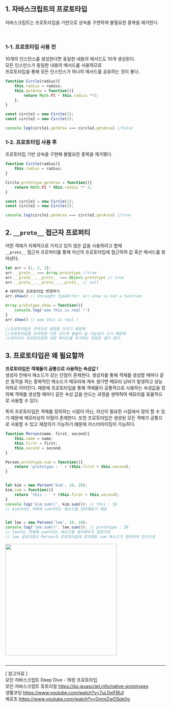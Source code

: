 ## 1. 자바스크립트의 프로토타입
자바스크립트는 프로토타입을 기반으로 상속을 구현하여 불필요한 중복을 제거한다. 

<br/>

### 1-1. 프로토타입 사용 전
10개의 인스턴스를 생성한다면 동일한 내용의 메서드도 10개 생성된다. <br/>모든 인스턴스가 동일한 내용의 메서드를 사용하므로 <br/> 프로토타입을 통해 모든 인스턴스가 하나의 메서드를 공유하는 것이 좋다.
```js
function Circle(radius){
    this.radius = radius;
    this.getArea = function(){
        return Math.PI * this.radius **2; 
    };
}

const circle1 = new Circle(1);
const circle2 = new Circle(2);

console.log(circle1.getArea === circle2.getArea) //false 
```
### 1-2. 프로토타입 사용 후
프로토타입 기반 상속을 구현해 불필요한 중복을 제거했다. 
```js
function Circle(radius){
    this.radius = radius;
}

Circle.prototype.getArea = function(){
    return Math.PI * this.radius ** 2;
}

const circle1 = new Circle(1);
const circle2 = new Circle(2);

console.log(circle1.getArea === circle2.getArea) //true
```



## 2. `__proto__` 접근자 프로퍼티
어떤 객체가 자체적으로 가지고 있지 않은 값을 사용하려고 할때 <br/>`__proto__` 접근자 프로퍼티를 통해 자신의 프로토타입에 접근하여 값 혹은 메서드를 찾아낸다. 
```js
let arr = [1, 2, 3];
arr.__proto__ === Array.prototype //true
arr.__proto__.__proto__ === Object.prototype // true
arr.__proto__.__proto__.__proto__ // null

# 네이티브 프로토타입 변경하기
arr.show() // Uncaught TypeError: arr.show is not a function

Array.prototype.show = function(){
    console.log('wow this is real !')
}
arr.show() // wow this is real !

//프로토타입은 전역으로 영향을 미치기 때문에 
//프로토타입을 조작하면 기존 코드와 충돌이 날 가능성이 크기 때문에 
//네이티브 프로토타입에 내장 메서드를 추가하는 방법은 좋지 않다.

```


## 3. 프로토타입은 왜 필요할까 
**프로토타입은 객체들이 공통으로 사용하는 속성값 !** <br/>
생성자 안에서 메소드가 갖는 단점이 존재한다. 생성자를 통해 객체를 생성할 때마다 같은 동작을 하는 중복적인 메소드가 메모리에 계속 생기면 메모리 낭비가 발생하고 성능 저하로 이어진다. 때문에 프로토타입을 통해 객체들이 공통적으로 사용하는 속성값을 정의해 객체를 생성할 때마다 같은 속성 값을 만드는 과정을 생략하여 메모리를 효율적으로 사용할 수 있다.

특히 프로토타입은 객체를 정의하는 시점이 아닌, 자신이 필요한 시점에서 정의 할 수 있기 때문에 메모리상의 이점이 존재한다. 또한 프로토타입은 생성된 모든 객체가 공통으로 사용할 수 있고 재정의가 가능하기 떄문에 커스터마이징이 가능하다.

```js
function Person(name, first, second){
    this.name = name;
    this.first = first;
    this.second = second;
}

Person.prototype.sum = function(){
    return 'prototype : ' + (this.first + this.second);
}


let kim = new Person('kim', 10, 20);
kim.sum = function(){
    return 'this : ' + (this.first + this.second);
}
console.log('kim.sum()', kim.sum()); // this : 30
// kim이라는 객체에 sum이라는 메소드를 정의해놨기 때문


let lee = new Person('lee', 10, 10);
console.log('lee.sum()', lee.sum()); // prototype : 20
// lee라는 객체에 sum이라는 메소드를 정의해두지 않았지만
// lee 생성자함수 Person의 프로토타입에 정의해둔 sum 메소드가 정의되어 있으므로 
```


<image src="https://velog.velcdn.com/images/miniso/post/df99a15c-8be4-4fc5-af6b-4fdfd820bfde/image.png" width="350">

<br/>
<br/>
<hr/>

[ 참고자료 ] <br/>
모던 자바스크립트 Deep Dive - 19장 프로토타입 <br/>
모던 자바스크립트 튜토리얼 https://ko.javascript.info/native-prototypes  <br/>
생활코딩 https://www.youtube.com/watch?v=7uL0xiFBlJI <br/>
제로초 https://www.youtube.com/watch?v=GmmZwOSpk0g <br/>